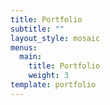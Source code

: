 ```yaml
---
title: Portfolio
subtitle: ""
layout_style: mosaic
menus:
  main:
    title: Portfolio
    weight: 3
template: portfolio
---
```

